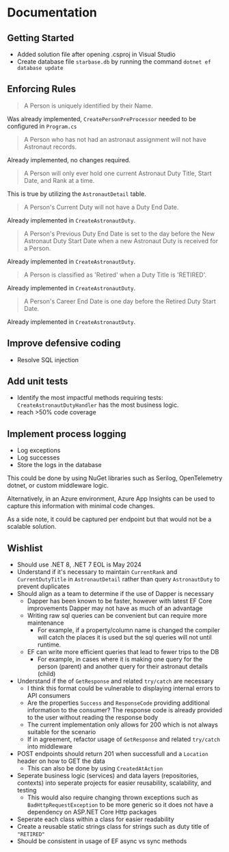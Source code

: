 # Documentation

## Getting Started

* Added solution file after opening .csproj in Visual Studio
* Create database file `starbase.db` by running the command `dotnet ef database update`

## Enforcing Rules

> A Person is uniquely identified by their Name.

Was already implemented, `CreatePersonPreProcessor` needed to be configured in `Program.cs`

> A Person who has not had an astronaut assignment will not have Astronaut records.

Already implemented, no changes required.

> A Person will only ever hold one current Astronaut Duty Title, Start Date, and Rank at a time.

This is true by utilizing the `AstronautDetail` table.

> A Person's Current Duty will not have a Duty End Date.

Already implemented in `CreateAstronautDuty`.

> A Person's Previous Duty End Date is set to the day before the New Astronaut Duty Start Date when a new Astronaut Duty is received for a Person.

Already implemented in `CreateAstronautDuty`.

> A Person is classified as 'Retired' when a Duty Title is 'RETIRED'.

Already implemented in `CreateAstronautDuty`.

> A Person's Career End Date is one day before the Retired Duty Start Date.

Already implemented in `CreateAstronautDuty`.

## Improve defensive coding

* Resolve SQL injection

## Add unit tests

* Identify the most impactful methods requiring tests: `CreateAstronautDutyHandler` has the most business logic.
* reach >50% code coverage

## Implement process logging

* Log exceptions
* Log successes
* Store the logs in the database

This could be done by using NuGet libraries such as Serilog, OpenTelemetry dotnet, or custom middleware logic.

Alternatively, in an Azure environment, Azure App Insights can be used to capture this information with minimal code changes.

As a side note, it could be captured per endpoint but that would not be a scalable solution.

## Wishlist

* Should use .NET 8, .NET 7 EOL is May 2024
* Understand if it's necessary to maintain `CurrentRank` and `CurrentDutyTitle` in `AstronautDetail` rather than query `AstronautDuty` to prevent duplicates
* Should align as a team to determine if the use of Dapper is necessary
  * Dapper has been known to be faster, however with latest EF Core improvements Dapper may not have as much of an advantage
  * Writing raw sql queries can be convenient but can require more maintenance
    * For example, if a property/column name is changed the compiler will catch the places it is used but the sql queries will not until runtime.
  * EF can write more efficient queries that lead to fewer trips to the DB
    * For example, in cases where it is making one query for the person (parent) and another query for their astronaut details (child)
* Understand if the of `GetResponse` and related `try/catch` are necessary
  * I think this format could be vulnerable to displaying internal errors to API consumers
  * Are the properties `Success` and `ResponseCode` providing additional information to the consumer? The response code is already provided to the user without reading the response body
  * The current implementation only allows for 200 which is not always suitable for the scenario
  * If in agreement, refactor usage of `GetResponse` and related `try/catch` into middleware
* POST endpoints should return 201 when successfull and a `Location` header on how to GET the data
  * This can also be done by using `CreatedAtAction`
* Seperate business logic (services) and data layers (repositories, contexts) into seperate projects for easier reusability, scalability, and testing
  * This would also require changing thrown exceptions such as `BadHttpRequestException` to be more generic so it does not have a dependency on ASP.NET Core Http packages
* Seperate each class within a class for easier readability
* Create a reusable static strings class for strings such as duty title of `"RETIRED"`
* Should be consistent in usage of EF async vs sync methods
